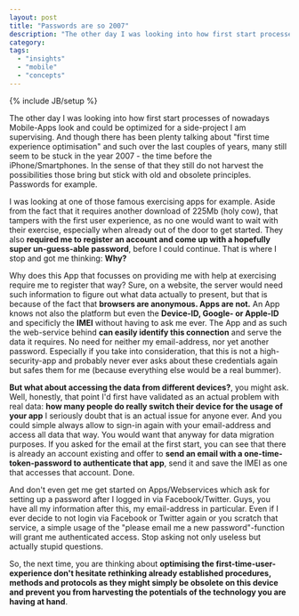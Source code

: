 ```yaml
---
layout: post
title: "Passwords are so 2007"
description: "The other day I was looking into how first start processes of nowadays Mobile-Apps look and could be optimized for a side-project I am supervising. And though there has been plenty talking about \"first time experience optimisation\" and such over the last couples of years, many still seem to be stuck in the year 2007 - the time before the iPhone/Smartphones. In the sense of that they still do not harvest the possibilities those bring but stick with old and obsolete principles. Passwords for example."
category: 
tags: 
  - "insights"
  - "mobile"
  - "concepts"
---
```

{% include JB/setup %}

The other day I was looking into how first start processes of nowadays Mobile-Apps look and could be optimized for a side-project I am supervising. And though there has been plenty talking about "first time experience optimisation" and such over the last couples of years, many still seem to be stuck in the year 2007 - the time before the iPhone/Smartphones. In the sense of that they still do not harvest the possibilities those bring but stick with old and obsolete principles. Passwords for example.

I was looking at one of those famous exercising apps for example. Aside from the fact that it requires another download of 225Mb (holy cow), that tampers with the first user experience, as no one would want to wait with their exercise, especially when already out of the door to get started. They also **required me to register an account and come up with a hopefully super un-guess-able password**, before I could continue. That is where I stop and got me thinking: **Why?**

Why does this App that focusses on providing me with help at exercising require me to register that way? Sure, on a website, the server would need such information to figure out what data actually to present, but that is because of the fact that **browsers are anonymous. Apps are not.** An App knows not also the platform but even the **Device-ID, Google- or Apple-ID** and specificly the **IMEI** without having to ask me ever. The App and as such the web-service behind **can easily identify this connection** and serve the data it requires. No need for neither my email-address, nor yet another password. Especially if you take into consideration, that this is not a high-security-app and probably never ever asks about these credentials again but safes them for me (because everything else would be a real bummer).

**But what about accessing the data from different devices?**, you might ask. Well, honestly, that point I'd first have validated as an actual problem with real data: **how many people do really switch their device for the usage of your app** I seriously doubt that is an actual issue for anyone ever. And you could simple always allow to sign-in again with your email-address and access all data that way. You would want that anyway for data migration purposes. If you asked for the email at the first start, you can see that there is already an account existing and offer to **send an email with a one-time-token-password to authenticate that app**, send it and save the IMEI as one that accesses that account. Done.

And don't even get me get started on Apps/Webservices which ask for setting up a password after I logged in via Facebook/Twitter. Guys, you have all my information after this, my email-address in particular. Even if I ever decide to not login via Facebook or Twitter again or you scratch that service, a simple usage of the "please email me a new password"-function will grant me authenticated access. Stop asking not only useless but actually stupid questions.

So, the next time, you are thinking about **optimising the first-time-user-experience don't hesitate rethinking already established procedures, methods and protocols as they might simply be obsolete on this device and prevent you from harvesting the potentials of the technology you are having at hand**. 
